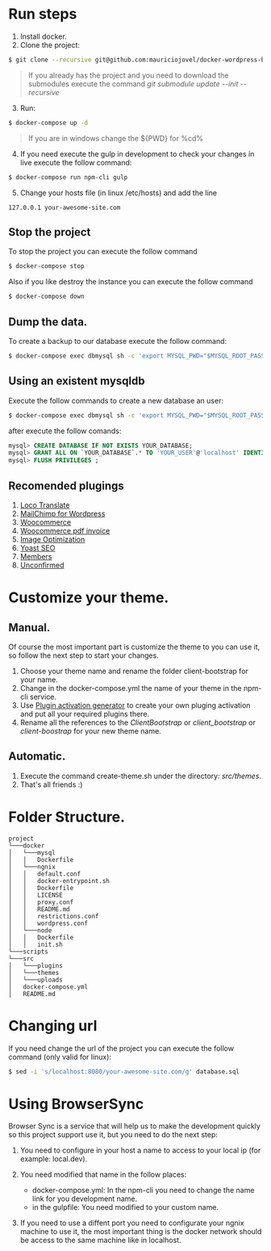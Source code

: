 # Run steps
1. Install docker.
2. Clone the project:
```bash
$ git clone --recursive git@github.com:mauriciojovel/docker-wordpress-boilerplate.git your-awesome-site
```
> If you already has the project and you need to download the submodules execute the command *git submodule update --init --recursive*

3. Run:
```bash
$ docker-compose up -d
```
> If you are in windows change the ${PWD} for %cd%

4. If you need execute the gulp in development to check your changes in live execute the follow command:
```bash
$ docker-compose run npm-cli gulp
```

5. Change your hosts file (in linux /etc/hosts) and add the line
```
127.0.0.1 your-awesome-site.com
```

## Stop the project
To stop the project you can execute the follow command
```bash
$ docker-compose stop
```
Also if you like destroy the instance you can execute the follow command
```bash
$ docker-compose down
```

## Dump the data.
To create a backup to our database execute the follow command:
```bash
$ docker-compose exec dbmysql sh -c 'export MYSQL_PWD="$MYSQL_ROOT_PASSWORD";exec mysqldump -uroot site | gzip -9 -c > /docker-entrypoint-initdb.d/database.sql.gz'
```

## Using an existent mysqldb
Execute the follow commands to create a new database an user:
```bash
$ docker-compose exec dbmysql sh -c 'export MYSQL_PWD="$MYSQL_ROOT_PASSWORD"; mysql'
```
after execute the follow comands:
```sql
mysql> CREATE DATABASE IF NOT EXISTS YOUR_DATABASE;
mysql> GRANT ALL ON `YOUR_DATABASE`.* TO 'YOUR_USER'@'localhost' IDENTIFIED BY 'YOUR_PASSWORD';
mysql> FLUSH PRIVILEGES ;
```

## Recomended plugings
1. [Loco Translate](https://wordpress.org/plugins/loco-translate/)
2. [MailChimp for Wordpress](https://wordpress.org/plugins/mailchimp-for-wp/)
3. [Woocommerce](https://woocommerce.com/)
4. [Woocommerce pdf invoice](https://wordpress.org/plugins/woocommerce-pdf-invoices/)
5. [Image Optimization](https://wordpress.org/plugins/wp-smushit/)
6. [Yoast SEO](https://wordpress.org/plugins/wordpress-seo/)
7. [Members](https://wordpress.org/plugins/members/)
8. [Unconfirmed](https://wordpress.org/plugins/unconfirmed/)

# Customize your theme.
## Manual.
Of course the most important part is customize the theme to you can use it, so follow the next step to start your changes.

1. Choose your theme name and rename the folder client-bootstrap for your name.
2. Change in the docker-compose.yml the name of your theme in the npm-cli service.
3. Use [Plugin activation generator](http://tgmpluginactivation.com/download/) to create your own pluging activation and put all your required plugins there.
4. Rename all the references to the *ClientBootstrap* or *client_bootstrap* or *client-boostrap* for your new theme name.

## Automatic.
1. Execute the command create-theme.sh under the directory: *src/themes*.
2. That's all friends :)

# Folder Structure.
```
project
└───docker
│   └───mysql
│   │   Dockerfile
│   └───ngnix
│   │   default.conf
│   │   docker-entrypoint.sh
│   │   Dockerfile
│   │   LICENSE
│   │   proxy.conf
│   │   README.md
│   │   restrictions.conf
│   │   wordpress.conf
│   └───node
│   │   Dockerfile
│   │   init.sh
└───scripts
└───src
│   └───plugins
│   └───themes
│   └───uploads
│   docker-compose.yml
│   README.md
```

# Changing url
If you need change the url of the project you can execute the follow command (only valid for linux):
```bash
$ sed -i 's/localhost:8080/your-awesome-site.com/g' database.sql
```

# Using BrowserSync
Browser Sync is a service that will help us to make the development quickly so this project support use it, but you need to do the next step:

1. You need to configure in your host a name to access to your local ip (for example: local.dev).
2. You need modified that name in the follow places:

    * docker-compose.yml: In the npm-cli you need to change the name link for you development name.
    * in the gulpfile: You need modified to your custom name.

3. If you need to use a diffent port you need to configurate your ngnix machine to use it, the most important thing is the docker network should be access to the same machine like in localhost.
